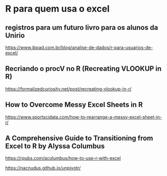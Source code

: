 R para quem usa o excel
================

## registros para um futuro livro para os alunos da Unirio

<https://www.ibpad.com.br/blog/analise-de-dados/r-para-usuarios-de-excel/>

## Recriando o procV no R (Recreating VLOOKUP in R)

<https://formalizedcuriosity.net/post/recreating-vlookup-in-r/>

## How to Overcome Messy Excel Sheets in R

<https://www.sportscidata.com/how-to-rearrange-a-messy-excel-sheet-in-r/>

## A Comprehensive Guide to Transitioning from Excel to R by Alyssa Columbus

<https://rpubs.com/acolumbus/how-to-use-r-with-excel>

<https://nacnudus.github.io/unpivotr/>

